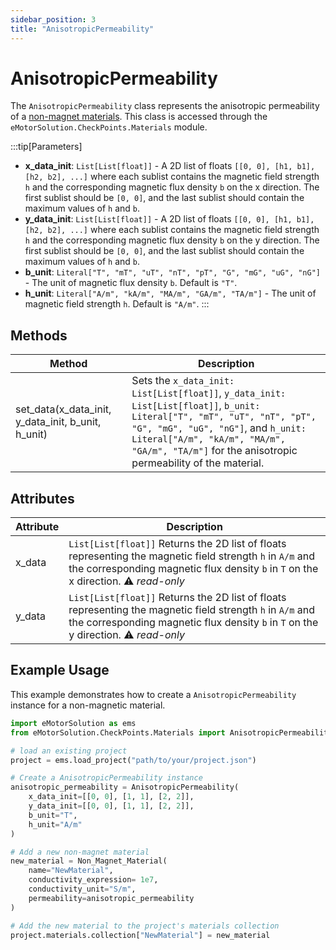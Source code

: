 ```yaml
---
sidebar_position: 3
title: "AnisotropicPermeability"
---
```


# AnisotropicPermeability
The `AnisotropicPermeability` class represents the anisotropic permeability of a [non-magnet materials](/docs/api/Materials/Non_Magnet_Material). This class is accessed through the `eMotorSolution.CheckPoints.Materials` module.

:::tip[Parameters]
- **x_data_init**: `List[List[float]]` - A 2D list of floats `[[0, 0], [h1, b1], [h2, b2], ...]` where each sublist contains the magnetic field strength `h` and the corresponding magnetic flux density `b` on the x direction. The first sublist should be `[0, 0]`, and the last sublist should contain the maximum values of `h` and `b`.
- **y_data_init**: `List[List[float]]` - A 2D list of floats `[[0, 0], [h1, b1], [h2, b2], ...]` where each sublist contains the magnetic field strength `h` and the corresponding magnetic flux density `b` on the y direction. The first sublist should be `[0, 0]`, and the last sublist should contain the maximum values of `h` and `b`.
- **b_unit**: `Literal["T", "mT", "uT", "nT", "pT", "G", "mG", "uG", "nG"]` - The unit of magnetic flux density `b`. Default is `"T"`.
- **h_unit**: `Literal["A/m", "kA/m", "MA/m", "GA/m", "TA/m"]` - The unit of magnetic field strength `h`. Default is `"A/m"`.
:::

## Methods
| Method | Description |
|--------|-------------|
| set_data(x_data_init, y_data_init, b_unit, h_unit) | Sets the `x_data_init: List[List[float]]`, `y_data_init: List[List[float]]`, `b_unit: Literal["T", "mT", "uT", "nT", "pT", "G", "mG", "uG", "nG"]`, and `h_unit: Literal["A/m", "kA/m", "MA/m", "GA/m", "TA/m"]` for the anisotropic permeability of the material. |

## Attributes
| Attribute | Description |
|---|---|
| x_data | `List[List[float]]` Returns the 2D list of floats representing the magnetic field strength `h` in `A/m` and the corresponding magnetic flux density `b` in `T` on the x direction. :warning: *read-only* |
| y_data | `List[List[float]]` Returns the 2D list of floats representing the magnetic field strength `h` in `A/m` and the corresponding magnetic flux density `b` in `T` on the y direction. :warning: *read-only* |

## Example Usage
This example demonstrates how to create a `AnisotropicPermeability` instance for a non-magnetic material.

```python
import eMotorSolution as ems
from eMotorSolution.CheckPoints.Materials import AnisotropicPermeability, Non_Magnet_Material

# load an existing project
project = ems.load_project("path/to/your/project.json")

# Create a AnisotropicPermeability instance
anisotropic_permeability = AnisotropicPermeability(
    x_data_init=[[0, 0], [1, 1], [2, 2]],
    y_data_init=[[0, 0], [1, 1], [2, 2]],
    b_unit="T",
    h_unit="A/m"
)

# Add a new non-magnet material
new_material = Non_Magnet_Material(
    name="NewMaterial",
    conductivity_expression= 1e7,
    conductivity_unit="S/m",
    permeability=anisotropic_permeability
)

# Add the new material to the project's materials collection
project.materials.collection["NewMaterial"] = new_material
```